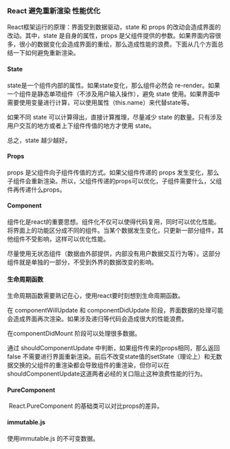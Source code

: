 ### React 避免重新渲染 性能优化

React框架运行的原理：界面受到数据驱动，state 和 props 的改动会造成界面的改动。其中，state 是自身的属性，props 是父组件提供的参数。如果界面内容很多，很小的数据变化会造成界面的重绘，那么造成性能的浪费。下面从几个方面总结一下如何避免重新渲染。



#### State

state是一个组件内部的属性。如果state变化，那么组件必然会 re-render。如果一个组件是静态单项组件（不涉及用户输入操作），避免 state 使用。如果界面中需要使用变量进行计算，可以使用属性（this.name）来代替state等。

如果不同 state 可以计算得出，直接计算推理，尽量减少 state 的数量。只有涉及用户交互的地方或者上下组件传值的地方才使用 state。

总之，state 越少越好。



#### Props

props 是父组件向子组件传值的方式。如果父组件传递的 props 发生变化，那么子组件会重新渲染。所以，父组件传递的props可以优化，子组件需要什么，父组件再传递什么props。



#### Component

组件化是react的重要思想。组件化不仅可以使得代码复用，同时可以优化性能。将界面上的功能区分成不同的组件。当某个数据发生变化，只更新一部分组件，其他组件不受影响，这样可以优化性能。

尽量使用无状态组件（数据由外部提供，内部没有用户数据交互行为等）。这部分组件就是单独的一部分，不受到外界的数据改变的影响。



#### 生命周期函数

生命周期函数需要熟记在心，使用react要时刻想到生命周期函数。

在 componentWillUpdate 和 componentDidUpdate 阶段，界面数据的处理可能会造成界面再次渲染。如果涉及递归等代码会造成很大的性能浪费。

在componentDidMount 阶段可以处理很多数据。

通过 shouldComponentUpdate 中判断，如果组件传来的props相同，那么返回 false 不需要进行界面重新渲染。前后不改变state值的setState（理论上）和无数据交换的父组件的重渲染都会导致组件的重渲染，但你可以在shouldComponentUpdate这道两者必经的关口阻止这种浪费性能的行为。



#### PureComponent

 React.PureComponent 的基础类可以对比props的差异。



#### immutable.js

使用immutable.js 的不可变数据。